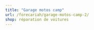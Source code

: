 ```yaml
---
title: "Garage motos camp"
url: /forecariah/garage-motos-camp-2/
shop: réparation de voitures
---
```

